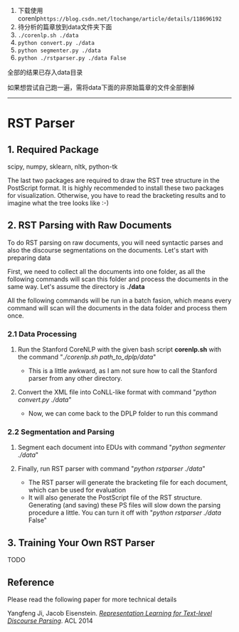 1. 下载使用corenlp`https://blog.csdn.net/ltochange/article/details/118696192`
2. 待分析的篇章放到data文件夹下面
3. `./corenlp.sh ./data`
4. `python convert.py ./data`
5. `python segmenter.py ./data`
6. `python ./rstparser.py ./data False`

全部的结果已存入data目录

如果想尝试自己跑一遍，需将data下面的非原始篇章的文件全部删掉

-----------------------

# RST Parser #

## 1. Required Package ##

scipy, numpy, sklearn, nltk, python-tk 

The last two packages are required to draw the RST tree structure in the PostScript format. It is highly recommended to install these two packages for visualization. Otherwise, you have to read the bracketing results and to imagine what the tree looks like :-)

## 2. RST Parsing with Raw Documents ##

To do RST parsing on raw documents, you will need syntactic parses and also the discourse segmentations on the documents. Let's start with preparing data

First, we need to collect all the documents into one folder, as all the following commands will scan this folder and process the documents in the same way. Let's assume the directory is **./data**

All the following commands will be run in a batch fasion, which means every command will scan will the documents in the data folder and process them once.

### 2.1 Data Processing ###

1. Run the Stanford CoreNLP with the given bash script **corenlp.sh** with the command "*./corenlp.sh path_to_dplp/data*"
    - This is a little awkward, as I am not sure how to call the Stanford parser from any other directory.

2. Convert the XML file into CoNLL-like format with command "*python convert.py ./data*"
    - Now, we can come back to the DPLP folder to run this command

### 2.2 Segmentation and Parsing ###

1. Segment each document into EDUs with command "*python segmenter ./data*"

2. Finally, run RST parser with command "*python rstparser ./data*"
    - The RST parser will generate the bracketing file for each document, which can be used for evaluation
    - It will also generate the PostScript file of the RST structure. Generating (and saving) these PS files will slow down the parsing procedure a little. You can turn it off with "*python rstparser ./data* False"


## 3. Training Your Own RST Parser ##

TODO

## Reference ##

Please read the following paper for more technical details

Yangfeng Ji, Jacob Eisenstein. *[Representation Learning for Text-level Discourse Parsing](http://jiyfeng.github.io/papers/ji-acl-2014.pdf)*. ACL 2014

